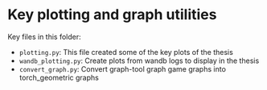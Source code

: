 # Key plotting and graph utilities

Key files in this folder:
+ `plotting.py`: This file created some of the key plots of the thesis
+ `wandb_plotting.py`: Create plots from wandb logs to display in the thesis
+ `convert_graph.py`: Convert graph-tool graph game graphs into torch\_geometric graphs
